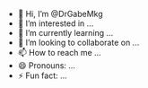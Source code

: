 - 👋 Hi, I’m @DrGabeMkg
- 👀 I’m interested in ...
- 🌱 I’m currently learning ...
- 💞️ I’m looking to collaborate on ...
- 📫 How to reach me ...
- 😄 Pronouns: ...
- ⚡ Fun fact: ...

<!---
DrGabeMkg/DrGabeMkg is a ✨ special ✨ repository because its `README.md` (this file) appears on your GitHub profile.
You can click the Preview link to take a look at your changes.
--->
